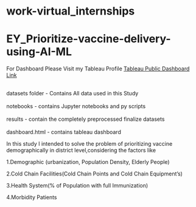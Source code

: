 # work-virtual_internships

# EY_Prioritize-vaccine-delivery-using-AI-ML

For Dashboard Please Visit my Tableau Profile
[Tableau Public Dashboard Link](https://public.tableau.com/profile/dinesh3497#!/)




<br/>datasets folder - Contains All data used in this Study<br/>
<br/>notebooks - contains Jupyter notebooks and py scripts<br/>
<br/>results - contain the completely preprocessed finalize datasets<br/>
<br/>dashboard.html - contains tableau dashboard <br/>



In this study I intended to solve the problem of prioritizing vaccine demographically in district level,considering the factors like 

<p>1.Demographic (urbanization, Population Density, Elderly People)</p>
<p>2.Cold Chain Facilities(Cold Chain Points and Cold Chain Equipment’s)</p>
<p>3.Health System(% of Population with full Immunization)</p>
<p>4.Morbidity Patients</p>

<p>&nbsp;</p>
